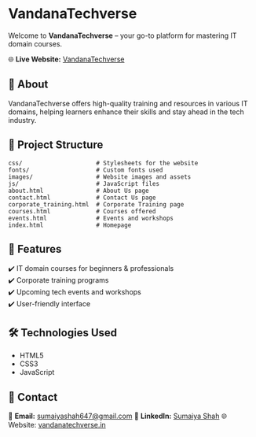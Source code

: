 # VandanaTechverse  

Welcome to **VandanaTechverse** – your go-to platform for mastering IT domain courses.  

🌐 **Live Website:** [VandanaTechverse](https://vandanatechverse.in/)  

## 📌 About  
VandanaTechverse offers high-quality training and resources in various IT domains, helping learners enhance their skills and stay ahead in the tech industry.  

## 📂 Project Structure  
```
css/                     # Stylesheets for the website  
fonts/                   # Custom fonts used  
images/                  # Website images and assets  
js/                      # JavaScript files  
about.html               # About Us page  
contact.html             # Contact Us page  
corporate_training.html  # Corporate Training page  
courses.html             # Courses offered  
events.html              # Events and workshops  
index.html               # Homepage  
```

## 🚀 Features  
✔️ IT domain courses for beginners & professionals  
✔️ Corporate training programs  
✔️ Upcoming tech events and workshops  
✔️ User-friendly interface  

## 🛠️ Technologies Used  
- HTML5  
- CSS3  
- JavaScript  

## 📧 Contact  
 📩 **Email:** [sumaiyashah647@gmail.com](mailto:sumaiyashah647@gmail.com)
🔗 **LinkedIn:** [Sumaiya Shah](https://www.linkedin.com/in/sumaiya-shah-7a0706224/) 
🌐 Website: [vandanatechverse.in](https://vandanatechverse.in/)  
